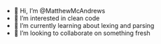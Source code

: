 - 👋 Hi, I’m @MatthewMcAndrews
- 👀 I’m interested in clean code
- 🌱 I’m currently learning about lexing and parsing
- 💞️ I’m looking to collaborate on something fresh
